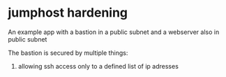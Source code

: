 # jumphost hardening

An example app with a bastion in a public subnet and a webserver also in public subnet

The bastion is secured by multiple things:
1. allowing ssh access only to a defined list of ip adresses